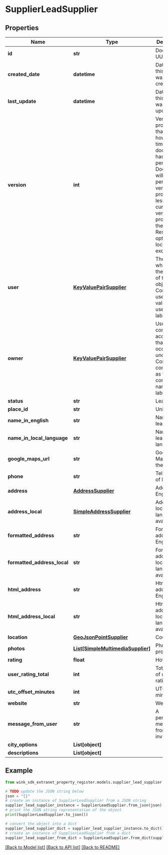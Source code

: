 # SupplierLeadSupplier


## Properties

Name | Type | Description | Notes
------------ | ------------- | ------------- | -------------
**id** | **str** | Document UUID | [optional] 
**created_date** | **datetime** | Datetime this record was first created | [optional] 
**last_update** | **datetime** | Datetime this record was last updated | [optional] 
**version** | **int** | Version property that shows how many times this document has been persisted. Document will not persist if the version property is less than current version property in the system. Result in an optimistic locking exception. | [optional] 
**user** | [**KeyValuePairSupplier**](KeyValuePairSupplier.md) | The user who initiated the creation of this object. Contains userId as value and username as label. | 
**owner** | [**KeyValuePairSupplier**](KeyValuePairSupplier.md) | Usually the company account ID that the lead occurred under. Contains company ID as value and company name as label. | [optional] 
**status** | **str** | Lead status | 
**place_id** | **str** | Unique ID | 
**name_in_english** | **str** | Name of lead | 
**name_in_local_language** | **str** | Name of lead in local language | [optional] 
**google_maps_url** | **str** | Google Maps URL of the place | 
**phone** | **str** | Telephone of lead | [optional] 
**address** | [**AddressSupplier**](AddressSupplier.md) | Address in English | [optional] 
**address_local** | [**SimpleAddressSupplier**](SimpleAddressSupplier.md) | Address in local language if available | [optional] 
**formatted_address** | **str** | Formatted address in English | [optional] 
**formatted_address_local** | **str** | Formatted address in local language if available | [optional] 
**html_address** | **str** | Html address in English | [optional] 
**html_address_local** | **str** | Html address in local language if available | [optional] 
**location** | [**GeoJsonPointSupplier**](GeoJsonPointSupplier.md) | Country | 
**photos** | [**List[SimpleMultimediaSupplier]**](SimpleMultimediaSupplier.md) | Photos for property | [optional] 
**rating** | **float** | Hotel rating | [optional] 
**user_rating_total** | **int** | Total umber of user ratings | [optional] 
**utc_offset_minutes** | **int** | UTC offset minutes | 
**website** | **str** | Website | [optional] 
**message_from_user** | **str** | A personalized message from the inviter | [optional] 
**city_options** | **List[object]** |  | [optional] 
**descriptions** | **List[object]** |  | [optional] 

## Example

```python
from wink_sdk_extranet_property_register.models.supplier_lead_supplier import SupplierLeadSupplier

# TODO update the JSON string below
json = "{}"
# create an instance of SupplierLeadSupplier from a JSON string
supplier_lead_supplier_instance = SupplierLeadSupplier.from_json(json)
# print the JSON string representation of the object
print(SupplierLeadSupplier.to_json())

# convert the object into a dict
supplier_lead_supplier_dict = supplier_lead_supplier_instance.to_dict()
# create an instance of SupplierLeadSupplier from a dict
supplier_lead_supplier_from_dict = SupplierLeadSupplier.from_dict(supplier_lead_supplier_dict)
```
[[Back to Model list]](../README.md#documentation-for-models) [[Back to API list]](../README.md#documentation-for-api-endpoints) [[Back to README]](../README.md)



